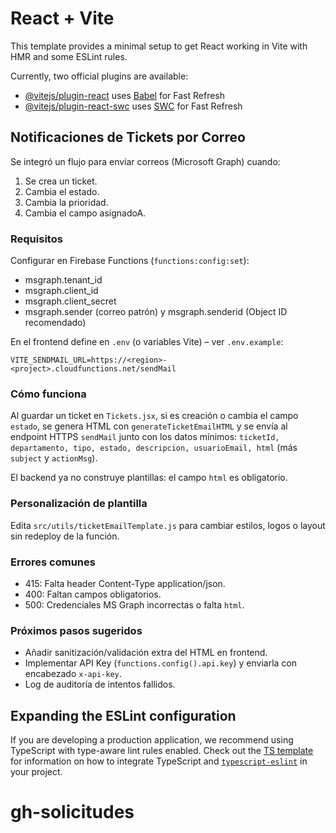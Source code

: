 # React + Vite

This template provides a minimal setup to get React working in Vite with HMR and some ESLint rules.

Currently, two official plugins are available:

- [@vitejs/plugin-react](https://github.com/vitejs/vite-plugin-react/blob/main/packages/plugin-react) uses [Babel](https://babeljs.io/) for Fast Refresh
- [@vitejs/plugin-react-swc](https://github.com/vitejs/vite-plugin-react/blob/main/packages/plugin-react-swc) uses [SWC](https://swc.rs/) for Fast Refresh

## Notificaciones de Tickets por Correo

Se integró un flujo para enviar correos (Microsoft Graph) cuando:
1. Se crea un ticket.
2. Cambia el estado.
3. Cambia la prioridad.
4. Cambia el campo asignadoA.

### Requisitos
Configurar en Firebase Functions (`functions:config:set`):
- msgraph.tenant_id
- msgraph.client_id
- msgraph.client_secret
- msgraph.sender (correo patrón) y msgraph.senderid (Object ID recomendado)

En el frontend define en `.env` (o variables Vite) – ver `.env.example`:
```
VITE_SENDMAIL_URL=https://<region>-<project>.cloudfunctions.net/sendMail
```

### Cómo funciona
Al guardar un ticket en `Tickets.jsx`, si es creación o cambia el campo `estado`, se genera HTML con `generateTicketEmailHTML` y se envía al endpoint HTTPS `sendMail` junto con los datos mínimos: `ticketId, departamento, tipo, estado, descripcion, usuarioEmail, html` (más `subject` y `actionMsg`).

El backend ya no construye plantillas: el campo `html` es obligatorio.

### Personalización de plantilla
Edita `src/utils/ticketEmailTemplate.js` para cambiar estilos, logos o layout sin redeploy de la función.

### Errores comunes
- 415: Falta header Content-Type application/json.
- 400: Faltan campos obligatorios.
- 500: Credenciales MS Graph incorrectas o falta `html`.

### Próximos pasos sugeridos
- Añadir sanitización/validación extra del HTML en frontend.
- Implementar API Key (`functions.config().api.key`) y enviarla con encabezado `x-api-key`.
- Log de auditoría de intentos fallidos.

## Expanding the ESLint configuration

If you are developing a production application, we recommend using TypeScript with type-aware lint rules enabled. Check out the [TS template](https://github.com/vitejs/vite/tree/main/packages/create-vite/template-react-ts) for information on how to integrate TypeScript and [`typescript-eslint`](https://typescript-eslint.io) in your project.
# gh-solicitudes
